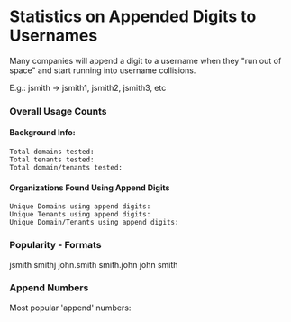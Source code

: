 # Statistics on Appended Digits to Usernames

Many companies will append a digit to a username when they "run out of space" and start running into username collisions.

E.g.: jsmith -> jsmith1, jsmith2, jsmith3, etc


### Overall Usage Counts

#### Background Info:
```
Total domains tested:
Total tenants tested:
Total domain/tenants tested:
```

#### Organizations Found Using Append Digits
```
Unique Domains using append digits:
Unique Tenants using append digits:
Unique Domain/Tenants using append digits:
```


### Popularity - Formats

jsmith
smithj
john.smith
smith.john
john
smith


### Append Numbers

Most popular 'append' numbers:
```
```
